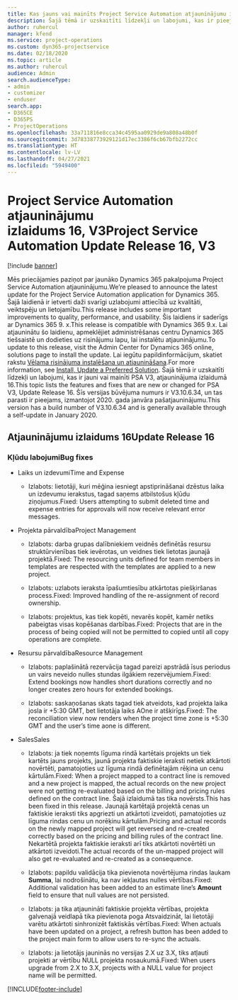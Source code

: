 ```yaml
---
title: Kas jauns vai mainīts Project Service Automation atjauninājumu izlaidumā 16, V3
description: Šajā tēmā ir uzskaitīti līdzekļi un labojumi, kas ir pieejami Project Service Automation atjauninājumu izlaidumā 16, V3.
author: ruhercul
manager: kfend
ms.service: project-operations
ms.custom: dyn365-projectservice
ms.date: 02/18/2020
ms.topic: article
ms.author: ruhercul
audience: Admin
search.audienceType:
- admin
- customizer
- enduser
search.app:
- D365CE
- D365PS
- ProjectOperations
ms.openlocfilehash: 33a711816e8cca34c4595aa0929de9a808a48b0f
ms.sourcegitcommit: 3d78338773929121d17ec3386f6cb67bfb2272cc
ms.translationtype: HT
ms.contentlocale: lv-LV
ms.lasthandoff: 04/27/2021
ms.locfileid: "5949400"
---
```

# <a name="project-service-automation-update-release-16-v3"></a><span data-ttu-id="7d502-103">Project Service Automation atjauninājumu izlaidums 16, V3</span><span class="sxs-lookup"><span data-stu-id="7d502-103">Project Service Automation Update Release 16, V3</span></span>

[!include [banner](../includes/psa-now-project-operations.md)]

<span data-ttu-id="7d502-104">Mēs priecājamies paziņot par jaunāko Dynamics 365 pakalpojuma Project Service Automation atjauninājumu.</span><span class="sxs-lookup"><span data-stu-id="7d502-104">We’re pleased to announce the latest update for the Project Service Automation application for Dynamics 365.</span></span> <span data-ttu-id="7d502-105">Šajā laidienā ir ietverti daži svarīgi uzlabojumi attiecībā uz kvalitāti, veiktspēju un lietojamību.</span><span class="sxs-lookup"><span data-stu-id="7d502-105">This release includes some important improvements to quality, performance, and usability.</span></span>  <span data-ttu-id="7d502-106">Šis laidiens ir saderīgs ar Dynamics 365 9. x.</span><span class="sxs-lookup"><span data-stu-id="7d502-106">This release is compatible with Dynamics 365 9.x.</span></span> <span data-ttu-id="7d502-107">Lai atjauninātu šo laidienu, apmeklējiet administrēšanas centru Dynamics 365 tiešsaistē un dodieties uz risinājumu lapu, lai instalētu atjauninājumu.</span><span class="sxs-lookup"><span data-stu-id="7d502-107">To update to this release, visit the Admin Center for Dynamics 365 online, solutions page to install the update.</span></span> <span data-ttu-id="7d502-108">Lai iegūtu papildinformācijum, skatiet rakstu [Vēlama risinājuma instalēšana un atjaunināšana](/dynamics365/project-service/upgrade-psa-home-page).</span><span class="sxs-lookup"><span data-stu-id="7d502-108">For more information, see [Install, Update a Preferred Solution](/dynamics365/project-service/upgrade-psa-home-page).</span></span>
<span data-ttu-id="7d502-109">Šajā tēmā ir uzskaitīti līdzekļi un labojumi, kas ir jauni vai mainīti PSA V3, atjauninājuma izlaidumā 16.</span><span class="sxs-lookup"><span data-stu-id="7d502-109">This topic lists the features and fixes that are new or changed for PSA V3, Update Release 16.</span></span> <span data-ttu-id="7d502-110">Šīs versijas būvējuma numurs ir V3.10.6.34, un tas parasti ir pieejams, izmantojot 2020. gada janvāra pašatjauninājumu.</span><span class="sxs-lookup"><span data-stu-id="7d502-110">This version has a build number of V3.10.6.34 and is generally available through a self-update in January 2020.</span></span>


## <a name="update-release-16"></a><span data-ttu-id="7d502-111">Atjauninājumu izlaidums 16</span><span class="sxs-lookup"><span data-stu-id="7d502-111">Update Release 16</span></span>

### <a name="bug-fixes"></a><span data-ttu-id="7d502-112">Kļūdu labojumi</span><span class="sxs-lookup"><span data-stu-id="7d502-112">Bug fixes</span></span>

-   <span data-ttu-id="7d502-113">Laiks un izdevumi</span><span class="sxs-lookup"><span data-stu-id="7d502-113">Time and Expense</span></span>

    -   <span data-ttu-id="7d502-114">Izlabots: lietotāji, kuri mēģina iesniegt apstiprināšanai dzēstus laika un izdevumu ierakstus, tagad saņems atbilstošus kļūdu ziņojumus.</span><span class="sxs-lookup"><span data-stu-id="7d502-114">Fixed: Users attempting to submit deleted time and expense entries for approvals will now receive relevant error messages.</span></span>

-   <span data-ttu-id="7d502-115">Projekta pārvaldība</span><span class="sxs-lookup"><span data-stu-id="7d502-115">Project Management</span></span>

    -   <span data-ttu-id="7d502-116">Izlabots: darba grupas dalībniekiem veidnēs definētās resursu struktūrvienības tiek ievērotas, un veidnes tiek lietotas jaunajā projektā.</span><span class="sxs-lookup"><span data-stu-id="7d502-116">Fixed: The resourcing units defined for team members in templates are respected with the templates are applied to a new project.</span></span>

    -   <span data-ttu-id="7d502-117">Izlabots: uzlabots ieraksta īpašumtiesību atkārtotas piešķiršanas process.</span><span class="sxs-lookup"><span data-stu-id="7d502-117">Fixed: Improved handling of the re-assignment of record ownership.</span></span>

    -   <span data-ttu-id="7d502-118">Izlabots: projektus, kas tiek kopēti, nevarēs kopēt, kamēr netiks pabeigtas visas kopēšanas darbības.</span><span class="sxs-lookup"><span data-stu-id="7d502-118">Fixed: Projects that are in the process of being copied will not be permitted to copied until all copy operations are complete.</span></span>

-   <span data-ttu-id="7d502-119">Resursu pārvaldība</span><span class="sxs-lookup"><span data-stu-id="7d502-119">Resource Management</span></span>

    -   <span data-ttu-id="7d502-120">Izlabots: paplašinātā rezervācija tagad pareizi apstrādā īsus periodus un vairs neveido nulles stundas ilgākiem rezervējumiem.</span><span class="sxs-lookup"><span data-stu-id="7d502-120">Fixed: Extend bookings now handles short durations correctly and no longer creates zero hours for extended bookings.</span></span>

    -   <span data-ttu-id="7d502-121">Izlabots: saskaņošanas skats tagad tiek atveidots, kad projekta laika josla ir +5:30 GMT, bet lietotāja laiks AOne ir atšķirīgs.</span><span class="sxs-lookup"><span data-stu-id="7d502-121">Fixed: The reconciliation view now renders when the project time zone is +5:30 GMT and the user’s time aone is different.</span></span>

-   <span data-ttu-id="7d502-122">Sales</span><span class="sxs-lookup"><span data-stu-id="7d502-122">Sales</span></span>

    -   <span data-ttu-id="7d502-123">Izlabots: ja tiek noņemts līguma rindā kartētais projekts un tiek kartēts jauns projekts, jaunā projekta faktiskie ieraksti netiek atkārtoti novērtēti, pamatojoties uz līguma rindā definētajām rēķina un cenu kārtulām.</span><span class="sxs-lookup"><span data-stu-id="7d502-123">Fixed: When a project mapped to a contract line is removed and a new project is mapped, the actual records on the new project were not getting re-evaluated based on the billing and pricing rules defined on the contract line.</span></span> <span data-ttu-id="7d502-124">Šajā izlaidumā tas tika novērsts.</span><span class="sxs-lookup"><span data-stu-id="7d502-124">This has been fixed in this release.</span></span> <span data-ttu-id="7d502-125">Jaunajā kartētajā projektā cenas un faktiskie ieraksti tiks apgriezti un atkārtoti izveidoti, pamatojoties uz līguma rindas cenu un norēķinu kārtulām.</span><span class="sxs-lookup"><span data-stu-id="7d502-125">Pricing and actual records on the newly mapped project will get reversed and re-created correctly based on the pricing and billing rules of the contract line.</span></span> <span data-ttu-id="7d502-126">Nekartētā projekta faktiskie ieraksti arī tiks atkārtoti novērtēti un atkārtoti izveidoti.</span><span class="sxs-lookup"><span data-stu-id="7d502-126">The actual records of the un-mapped project will also get re-evaluated and re-created as a consequence.</span></span>

    -   <span data-ttu-id="7d502-127">Izlabots: papildu validācija tika pievienota novērtējuma rindas laukam **Summa**, lai nodrošinātu, ka nav iekļautas nulles vērtības.</span><span class="sxs-lookup"><span data-stu-id="7d502-127">Fixed: Additional validation has been added to an estimate line’s **Amount** field to ensure that null values are not persisted.</span></span>

    -   <span data-ttu-id="7d502-128">Izlabots: ja tika atjaunināti faktiskie projekta vērtības, projekta galvenajā veidlapā tika pievienota poga Atsvaidzināt, lai lietotāji varētu atkārtoti sinhronizēt faktiskās vērtības.</span><span class="sxs-lookup"><span data-stu-id="7d502-128">Fixed: When actuals have been updated on a project, a refresh button has been added to the project main form to allow users to re-sync the actuals.</span></span>

    -   <span data-ttu-id="7d502-129">Izlabots: ja lietotājs jauninās no versijas 2.X uz 3.X, tiks atļauti projekti ar vērtību NULL projekta nosaukumā.</span><span class="sxs-lookup"><span data-stu-id="7d502-129">Fixed: When users upgrade from 2.X to 3.X, projects with a NULL value for project name will be permitted.</span></span>



[!INCLUDE[footer-include](../includes/footer-banner.md)]